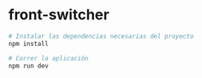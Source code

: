 # front-switcher
 

```bash
# Instalar las dependencias necesarias del proyecto
npm install

# Correr la aplicación
npm run dev
